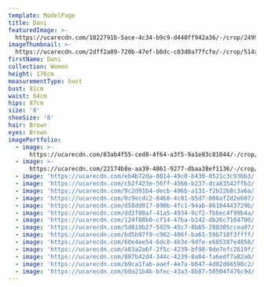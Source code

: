```yaml
---
template: ModelPage
title: Dani
featuredImage: >-
  https://ucarecdn.com/1022791b-5ace-4c34-b9c9-d440ff942a36/-/crop/2499x1171/0,83/-/preview/
imageThumbnail: >-
  https://ucarecdn.com/2dff2a09-720b-47ef-b8dc-c83d8a77fcfe/-/crop/514x780/137,0/-/preview/
firstName: Dani
collection: Women
height: 176cm
measurementType: bust
bust: 81cm
waist: 64cm
hips: 87cm
size: '8'
shoeSize: '8'
hair: Brown
eyes: Brown
imagePortfolio:
  - image: >-
      https://ucarecdn.com/83ab4f55-ced8-4f64-a3f5-9a1e83c81044/-/crop/614x775/78,0/-/preview/
  - image: >-
      https://ucarecdn.com/22174b8e-aa39-4861-9277-dbaa38ef1136/-/crop/1667x2936/333,0/-/preview/
  - image: 'https://ucarecdn.com/eb4b72da-8014-49c0-b430-0521c3c93bb3/'
  - image: 'https://ucarecdn.com/cb2f423e-56ff-4566-b237-dca83542ffb3/'
  - image: 'https://ucarecdn.com/9c2d91b4-decb-496b-a131-f2b22b8c3a6a/'
  - image: 'https://ucarecdn.com/0c9ecdc2-8468-4c01-b5d7-006af2d2e607/'
  - image: 'https://ucarecdn.com/d58dd017-890b-4fc1-94ab-86104443729b/'
  - image: 'https://ucarecdn.com/dd2f08af-41a5-4934-9cf2-fbbec4f99b4a/'
  - image: 'https://ucarecdn.com/124f88b0-cf14-47ba-b142-db26c7104700/'
  - image: 'https://ucarecdn.com/5d819b27-5929-45c7-8b65-208305ccea97/'
  - image: 'https://ucarecdn.com/bd5b97f9-c982-406f-ba61-59b710f3ffff/'
  - image: 'https://ucarecdn.com/60e4ee54-6dc8-4b3e-9dfe-e685387e4858/'
  - image: 'https://ucarecdn.com/a63a2a6f-2f5c-4239-bf98-9de7efc2619f/'
  - image: 'https://ucarecdn.com/087b42d4-344c-4239-8a04-fa6edf7a82a0/'
  - image: 'https://ucarecdn.com/b9ca1fab-aaef-4e7a-b647-4d02d66598c2/'
  - image: 'https://ucarecdn.com/b9a21b4b-bfec-43a3-8b87-50504f476c9d/'
---
```


